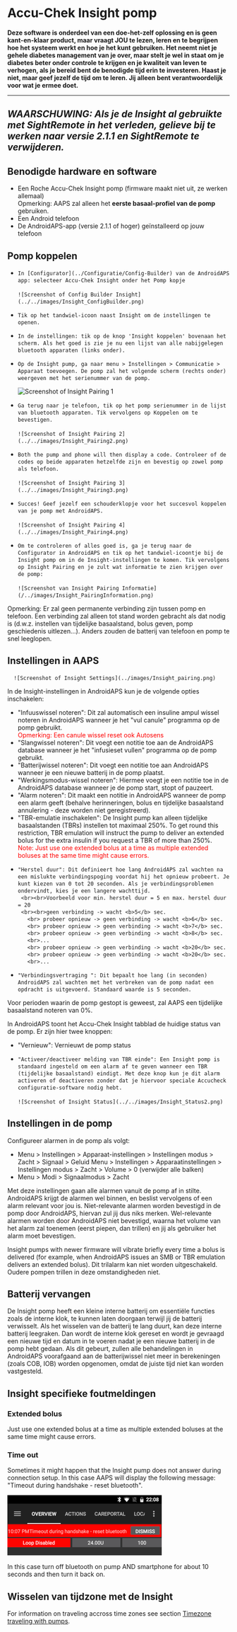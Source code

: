 # Accu-Chek Insight pomp

**Deze software is onderdeel van een doe-het-zelf oplossing en is geen kant-en-klaar product, maar vraagt JOU te lezen, leren en te begrijpen hoe het systeem werkt en hoe je het kunt gebruiken. Het neemt niet je gehele diabetes management van je over, maar stelt je wel in staat om je diabetes beter onder controle te krijgen en je kwaliteit van leven te verhogen, als je bereid bent de benodigde tijd erin te investeren. Haast je niet, maar geef jezelf de tijd om te leren. Jij alleen bent verantwoordelijk voor wat je ermee doet.**

* * *

## ***WAARSCHUWING:** Als je de Insight al gebruikte met **SightRemote** in het verleden, gelieve **bij te werken naar versie 2.1.1** en **SightRemote te verwijderen**.*

## Benodigde hardware en software

- Een Roche Accu-Chek Insight pomp (firmware maakt niet uit, ze werken allemaal) <br />Opmerking: AAPS zal alleen het **eerste basaal-profiel van de pomp** gebruiken.
- Een Android telefoon
- De AndroidAPS-app (versie 2.1.1 of hoger) geïnstalleerd op jouw telefoon

## Pomp koppelen

-     In [Configurator](../Configuratie/Config-Builder) van de AndroidAPS app: selecteer Accu-Chek Insight onder het Pomp kopje
     
      ![Screenshot of Config Builder Insight](../../images/Insight_ConfigBuilder.png)
     

-     Tik op het tandwiel-icoon naast Insight om de instellingen te openen.
     

-     In de instellingen: tik op de knop 'Insight koppelen' bovenaan het scherm. Als het goed is zie je nu een lijst van alle nabijgelegen bluetooth apparaten (links onder).
     
 
 -     Op de Insight pump, ga naar menu > Instellingen > Communicatie > Apparaat toevoegen. De pomp zal het volgende scherm (rechts onder) weergeven met het serienummer van de pomp.
      
      ![Screenshot of Insight Pairing 1](../../images/Insight_Pairing1.png)
      

-     Ga terug naar je telefoon, tik op het pomp serienummer in de lijst van bluetooth apparaten. Tik vervolgens op Koppelen om te bevestigen. 
     
      ![Screenshot of Insight Pairing 2](../../images/Insight_Pairing2.png)
     

-     Both the pump and phone will then display a code. Controleer of de codes op beide apparaten hetzelfde zijn en bevestig op zowel pomp als telefoon.
     
      ![Screenshot of Insight Pairing 3](../../images/Insight_Pairing3.png)
     

-     Succes! Geef jezelf een schouderklopje voor het succesvol koppelen van je pomp met AndroidAPS.
     
      ![Screenshot of Insight Pairing 4](../../images/Insight_Pairing4.png)
     

-     Om te controleren of alles goed is, ga je terug naar de Configurator in AndroidAPS en tik op het tandwiel-icoontje bij de Insight pomp om in de Insight-instellingen te komen. Tik vervolgens op Insight Pairing en je zult wat informatie te zien krijgen over de pomp:
     
      ![Screenshot van Insight Pairing Informatie](/../images/Insight_PairingInformation.png)
     

Opmerking: Er zal geen permanente verbinding zijn tussen pomp en telefoon. Een verbinding zal alleen tot stand worden gebracht als dat nodig is (d.w.z. instellen van tijdelijke basaalstand, bolus geven, pomp geschiedenis uitlezen...). Anders zouden de batterij van telefoon en pomp te snel leeglopen.

## Instellingen in AAPS

      ![Screenshot of Insight Settings](../images/Insight_pairing.png)
    

In de Insight-instellingen in AndroidAPS kun je de volgende opties inschakelen:

- "Infuuswissel noteren": Dit zal automatisch een insuline ampul wissel noteren in AndroidAPS wanneer je het "vul canule" programma op de pomp gebruikt.  
 <font color="red">Opmerking: Een canule wissel reset ook Autosens</b></font>
- "Slangwissel noteren": Dit voegt een notitie toe aan de AndroidAPS database wanneer je het "infusieset vullen" programma op de pomp gebruikt.
- "Batterijwissel noteren": Dit voegt een notitie toe aan AndroidAPS wanneer je een nieuwe batterij in de pomp plaatst.
- "Werkingsmodus-wissel noteren": Hiermee voegt je een notitie toe in de AndroidAPS database wanneer je de pomp start, stopt of pauzeert.
- "Alarm noteren": Dit maakt een notitie in AndroidAPS wanneer de pomp een alarm geeft (behalve herinneringen, bolus en tijdelijke basaalstand annulering - deze worden niet geregistreerd).
- "TBR-emulatie inschakelen": De Insight pump kan alleen tijdelijke basaalstanden (TBRs) instellen tot maximaal 250%. To get round this restriction, TBR emulation will instruct the pump to deliver an extended bolus for the extra insulin if you request a TBR of more than 250%.  
 <font color="red">Note: Just use one extended bolus at a time as multiple extended boluses at the same time might cause errors.</font>
-     "Herstel duur": Dit definieert hoe lang AndroidAPS zal wachten na een mislukte verbindingspoging voordat hij het opnieuw probeert. Je kunt kiezen van 0 tot 20 seconden. Als je verbindingsproblemen ondervindt, kies je een langere wachttijd. 
       <br><br>Voorbeeld voor min. herstel duur = 5 en max. herstel duur = 20
       <br><br>geen verbinding -> wacht <b>5</b> sec.
         <br> probeer opnieuw -> geen verbinding -> wacht <b>6</b> sec.
         <br> probeer opnieuw -> geen verbinding -> wacht <b>7</b> sec.
         <br> probeer opnieuw -> geen verbinding -> wacht <b>8</b> sec.
         <br>...
         <br> probeer opnieuw -> geen verbinding -> wacht <b>20</b> sec.
         <br> probeer opnieuw -> geen verbinding -> wacht <b>20</b> sec.
         <br>...
     

-     "Verbindingsvertraging ": Dit bepaalt hoe lang (in seconden) AndroidAPS zal wachten met het verbreken van de pomp nadat een opdracht is uitgevoerd. Standaard waarde is 5 seconden.
     

Voor perioden waarin de pomp gestopt is geweest, zal AAPS een tijdelijke basaalstand noteren van 0%.

In AndroidAPS toont het Accu-Chek Insight tabblad de huidige status van de pomp. Er zijn hier twee knoppen:

- "Vernieuw": Vernieuwt de pomp status
-     "Activeer/deactiveer melding van TBR einde": Een Insight pomp is standaard ingesteld om een alarm af te geven wanneer een TBR (tijdelijke basaalstand) eindigt. Met deze knop kun je dit alarm activeren of deactiveren zonder dat je hiervoor speciale Accucheck configuratie-software nodig hebt.
     
      ![Screenshot of Insight Status](../../images/Insight_Status2.png)
     

## Instellingen in de pomp

Configureer alarmen in de pomp als volgt:

- Menu > Instellingen > Apparaat-instellingen > Instellingen modus > Zacht > Signaal > Geluid Menu > Instellingen > Apparaatinstellingen > Instellingen modus > Zacht > Volume > 0 (verwijder alle balken)
- Menu > Modi > Signaalmodus > Zacht

Met deze instellingen gaan alle alarmen vanuit de pomp af in stilte. AndroidAPS krijgt de alarmen wel binnen, en beslist vervolgens of een alarm relevant voor jou is. Niet-relevante alarmen worden bevestigd in de pomp door AndroidAPS, hiervan zul jij dus niks merken. Wel-relevante alarmen worden door AndroidAPS niet bevestigd, waarna het volume van het alarm zal toenemen (eerst piepen, dan trillen) en jij als gebruiker het alarm moet bevestigen.

Insight pumps with newer firmware will vibrate briefly every time a bolus is delivered (for example, when AndroidAPS issues an SMB or TBR emulation delivers an extended bolus). Dit trilalarm kan niet worden uitgeschakeld. Oudere pompen trillen in deze omstandigheden niet.

## Batterij vervangen

De Insight pomp heeft een kleine interne batterij om essentiële functies zoals de interne klok, te kunnen laten doorgaan terwijl jij de batterij verwisselt. Als het wisselen van de batterij te lang duurt, kan deze interne batterij leegraken. Dan wordt de interne klok gereset en wordt je gevraagd een nieuwe tijd en datum in te voeren nadat je een nieuwe batterij in de pomp hebt gedaan. Als dit gebeurt, zullen alle behandelingen in AndroidAPS voorafgaand aan de batterijwissel niet meer in berekeningen (zoals COB, IOB) worden opgenomen, omdat de juiste tijd niet kan worden vastgesteld.

## Insight specifieke foutmeldingen

### Extended bolus

Just use one extended bolus at a time as multiple extended boluses at the same time might cause errors.

### Time out

Sometimes it might happen that the Insight pump does not answer during connection setup. In this case AAPS will display the following message: "Timeout during handshake - reset bluetooth".

![Insight Reset Bluetooth](../images/Insight_ResetBT.png)

In this case turn off bluetooth on pump AND smartphone for about 10 seconds and then turn it back on.

## Wisselen van tijdzone met de Insight

For information on traveling accross time zones see section [Timezone traveling with pumps](../Usage/Timezone-traveling#insight).